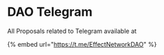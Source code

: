 # DAO Telegram

All Proposals related to Telegram available at&#x20;

{% embed url="https://t.me/EffectNetworkDAO" %}

